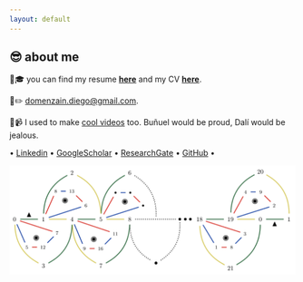 ```yaml
---
layout: default
---
```


## 😎 about me

📝🎓 you can find my resume **[here](./resu_diego.pdf)** and my CV **[here](./curri_diego.pdf)**.

📧✏️ domenzain.diego@gmail.com.

🎨📹 I used to make [cool videos](https://vimeo.com/muantariclo) too. Buñuel would be proud, Dalí would be jealous.

• [Linkedin](https://www.linkedin.com/in/diego-domenzain-67431171/) • [GoogleScholar](https://scholar.google.com/citations?user=tve8X08AAAAJ&hl) • [ResearchGate](https://www.researchgate.net/profile/Diego_Domenzain) • [GitHub](https://github.com/diegozain/) •

[![](images/quantum-code-.png)](./)
